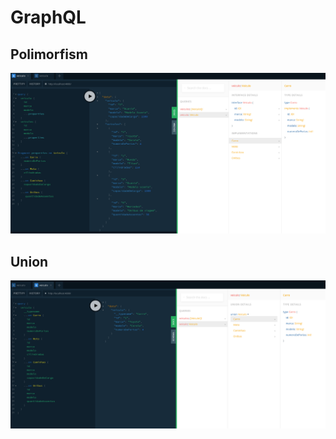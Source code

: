 # GraphQL

## Polimorfism

![Polimorfism](https://github.com/Miqueias92/GraphQL/blob/master/curso-graphql/polimorfism/assets/interface.png)


## Union
![Union](https://github.com/Miqueias92/GraphQL/blob/master/curso-graphql/polimorfism/assets/union.png)